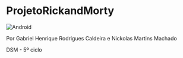# ProjetoRickandMorty

![Android](https://th.bing.com/th/id/OIP.ggBekbv5DnfU3dOH-6VE0gHaHa?pid=ImgDet&rs=1)

Por Gabriel Henrique Rodrigues Caldeira e Nickolas Martins Machado

DSM - 5º ciclo
